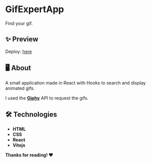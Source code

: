# GifExpertApp

Find your gif.

## ✨ Preview

Deploy: [here](https://jl-olemar.github.io/react-gifexpertapp/)

## 🖥 About

A small application made in React with Hooks to search and display animated gifs.

I used the **[Giphy](https://developers.giphy.com/)** API to request the gifs.



## 🛠 Technologies

- **HTML**
- **CSS**
- **React**
- **Vitejs**

**Thanks for reading! ❤️**